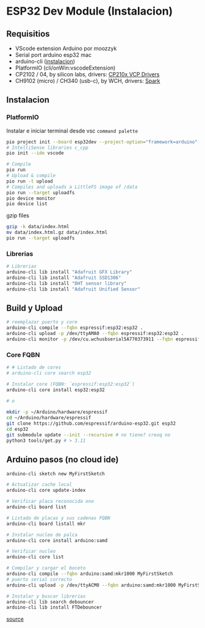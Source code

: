 # ESP32 Dev Module (Instalacion)

## Requisitios

- VScode extension Arduino por moozzyk
- Serial port arduino esp32 mac
- arduino-cli ([instalacion](https://docs.arduino.cc/arduino-cli/installation/))
- PlatformIO (cli/onWin:vscodeExtension)
- CP2102 / 04, by silicon labs, drivers: [CP210x VCP Drivers](https://www.silabs.com/developer-tools/usb-to-uart-bridge-vcp-drivers?tab=downloads)
- CH9102 (micro) / CH340 (usb-c), by WCH, drivers: [Spark](https://sparks.gogo.co.nz/ch340.html)

## Instalacion

### PlatformIO
Instalar e iniciar terminal desde vsc `command palette`
```bash
pio project init --board esp32dev --project-option="framework=arduino"
# IntelliSense libraries c_cpp
pio init --ide vscode
```
```bash
# Compile
pio run
# Upload & compile
pio run -t upload
# Compiles and uploads a LittleFS image of /data
pio run --target uploadfs 
pio device monitor
pio device list
``` 
gzip files
```bash
gzip -k data/index.html
mv data/index.html.gz data/index.html
pio run --target uploadfs
```
### Librerias 

```bash
# Librerias
arduino-cli lib install "Adafruit GFX Library"
arduino-cli lib install "Adafruit SSD1306"
arduino-cli lib install "DHT sensor library"
arduino-cli lib install "Adafruit Unified Sensor"
```

## Build y Upload

```bash
# reemplazar puerto y core
arduino-cli compile --fqbn espressif:esp32:esp32 .
arduino-cli upload -p /dev/ttyAMA0 --fqbn espressif:esp32:esp32 .
arduino-cli monitor -p /dev/cu.wchusbserial5A770373911 --fqbn espressif:esp32:esp32 -c baudrate=115200
```

### Core FQBN

```bash
# # Listado de cores
# arduino-cli core search esp32

# Instalar core (FQBN: `espressif:esp32:esp32`)
arduino-cli core install esp32:esp32

# o
    
mkdir -p ~/Arduino/hardware/espressif
cd ~/Arduino/hardware/espressif
git clone https://github.com/espressif/arduino-esp32.git esp32
cd esp32
git submodule update --init --recursive # no tiene? creoq no
python3 tools/get.py # > 3.11
```

## Arduino pasos (no cloud ide)

```bash
arduino-cli sketch new MyFirstSketch

# Actualizar cache local
arduino-cli core update-index

# Verificar placa reconocida ono
arduino-cli board list

# Listado de placas y sus cadenas FQBN
arduino-cli board listall mkr

# Instalar nucleo de palca
arduino-cli core install arduino:samd

# Verificar nucleo
arduino-cli core list

# Compilar y cargar el boceto
arduino-cli compile --fqbn arduino:samd:mkr1000 MyFirstSketch
# puerto serial correcto
arduino-cli upload -p /dev/ttyACM0 --fqbn arduino:samd:mkr1000 MyFirstSketch

# Instalar y buscar librerias
arduino-cli lib search debouncer
arduino-cli lib install FTDebouncer
```
[source](https://arduino-github-io.translate.goog/arduino-cli/0.35/getting-started/?_x_tr_sl=en&_x_tr_tl=es&_x_tr_hl=es&_x_tr_pto=tc)
